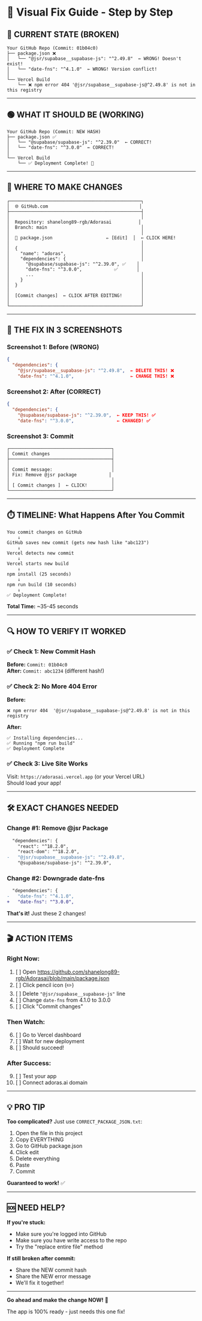 # 🎨 Visual Fix Guide - Step by Step

## 🔴 CURRENT STATE (BROKEN)
```
Your GitHub Repo (Commit: 01b04c0)
├── package.json ❌
│   └── "@jsr/supabase__supabase-js": "^2.49.8"  ← WRONG! Doesn't exist!
│   └── "date-fns": "^4.1.0"  ← WRONG! Version conflict!
│
└── Vercel Build
    └── ❌ npm error 404 '@jsr/supabase__supabase-js@^2.49.8' is not in this registry
```

---

## 🟢 WHAT IT SHOULD BE (WORKING)
```
Your GitHub Repo (Commit: NEW HASH)
├── package.json ✅
│   └── "@supabase/supabase-js": "^2.39.0"  ← CORRECT!
│   └── "date-fns": "^3.0.0"  ← CORRECT!
│
└── Vercel Build
    └── ✅ Deployment Complete! 🎉
```

---

## 📍 WHERE TO MAKE CHANGES

```
┌─────────────────────────────────────────────────┐
│  🌐 GitHub.com                                  │
├─────────────────────────────────────────────────┤
│                                                 │
│  Repository: shanelong89-rgb/Adorasai          │
│  Branch: main                                   │
│                                                 │
│  📄 package.json                    ✏️ [Edit]  │  ← CLICK HERE!
│                                                 │
│  {                                              │
│    "name": "adoras",                            │
│    "dependencies": {                            │
│      "@supabase/supabase-js": "^2.39.0", ✅    │
│      "date-fns": "^3.0.0",            ✅       │
│      ...                                        │
│    }                                            │
│  }                                              │
│                                                 │
│  [Commit changes]  ← CLICK AFTER EDITING!       │
│                                                 │
└─────────────────────────────────────────────────┘
```

---

## 🎯 THE FIX IN 3 SCREENSHOTS

### **Screenshot 1: Before (WRONG)**
```json
{
  "dependencies": {
    "@jsr/supabase__supabase-js": "^2.49.8",  ← DELETE THIS! ❌
    "date-fns": "^4.1.0",                     ← CHANGE THIS! ❌
```

### **Screenshot 2: After (CORRECT)**
```json
{
  "dependencies": {
    "@supabase/supabase-js": "^2.39.0",  ← KEEP THIS! ✅
    "date-fns": "^3.0.0",                ← CHANGED! ✅
```

### **Screenshot 3: Commit**
```
┌──────────────────────────────────────┐
│ Commit changes                       │
├──────────────────────────────────────┤
│                                      │
│ Commit message:                      │
│ Fix: Remove @jsr package            │
│                                      │
│ [ Commit changes ]  ← CLICK!         │
└──────────────────────────────────────┘
```

---

## ⏱️ TIMELINE: What Happens After You Commit

```
You commit changes on GitHub
    ↓
GitHub saves new commit (gets new hash like "abc123")
    ↓
Vercel detects new commit
    ↓
Vercel starts new build
    ↓
npm install (25 seconds)
    ↓
npm run build (10 seconds)
    ↓
✅ Deployment Complete!
```

**Total Time:** ~35-45 seconds

---

## 🔍 HOW TO VERIFY IT WORKED

### ✅ **Check 1: New Commit Hash**
**Before:** `Commit: 01b04c0`  
**After:**  `Commit: abc1234` (different hash!)

### ✅ **Check 2: No More 404 Error**
**Before:**
```
❌ npm error 404  '@jsr/supabase__supabase-js@^2.49.8' is not in this registry
```

**After:**
```
✅ Installing dependencies...
✅ Running "npm run build"
✅ Deployment Complete
```

### ✅ **Check 3: Live Site Works**
Visit: `https://adorasai.vercel.app` (or your Vercel URL)  
Should load your app!

---

## 🛠️ EXACT CHANGES NEEDED

### **Change #1: Remove @jsr Package**
```diff
  "dependencies": {
    "react": "^18.2.0",
    "react-dom": "^18.2.0",
-   "@jsr/supabase__supabase-js": "^2.49.8",
    "@supabase/supabase-js": "^2.39.0",
```

### **Change #2: Downgrade date-fns**
```diff
  "dependencies": {
-   "date-fns": "^4.1.0",
+   "date-fns": "^3.0.0",
```

**That's it!** Just these 2 changes!

---

## 🎬 ACTION ITEMS

### **Right Now:**
1. [ ] Open https://github.com/shanelong89-rgb/Adorasai/blob/main/package.json
2. [ ] Click pencil icon (✏️)
3. [ ] Delete `"@jsr/supabase__supabase-js"` line
4. [ ] Change `date-fns` from 4.1.0 to 3.0.0
5. [ ] Click "Commit changes"

### **Then Watch:**
6. [ ] Go to Vercel dashboard
7. [ ] Wait for new deployment
8. [ ] Should succeed!

### **After Success:**
9. [ ] Test your app
10. [ ] Connect adoras.ai domain

---

## 💡 PRO TIP

**Too complicated?** Just use `CORRECT_PACKAGE_JSON.txt`:

1. Open the file in this project
2. Copy EVERYTHING
3. Go to GitHub package.json
4. Click edit
5. Delete everything
6. Paste
7. Commit

**Guaranteed to work!** ✅

---

## 🆘 NEED HELP?

**If you're stuck:**
- Make sure you're logged into GitHub
- Make sure you have write access to the repo
- Try the "replace entire file" method

**If still broken after commit:**
- Share the NEW commit hash
- Share the NEW error message
- We'll fix it together!

---

**Go ahead and make the change NOW!** 🚀

The app is 100% ready - just needs this one fix!

